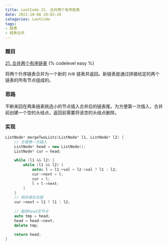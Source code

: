 ```yaml
---
title: LeetCode 21. 合并两个有序链表
date: 2021-10-08 20:02:29
categories: LeetCode
tags:
- 链表
- 链表合并
---
```


### 题目
[21. 合并两个有序链表](https://leetcode-cn.com/problems/merge-two-sorted-lists/)
{% codelevel easy %}

将两个升序链表合并为一个新的 `升序` 链表并返回。新链表是通过拼接给定的两个链表的所有节点组成的。
<!-- more -->

### 思路
不断来回在两条链表挑选小的节点插入合并后的链表尾。为方便第一次插入，合并前创建一个空的头结点，返回前需要将该空的头结点删除。

### 实现
``` cpp
ListNode* mergeTwoLists(ListNode* l1, ListNode* l2) {
    // 方便第一次插入
    ListNode* head = new ListNode();
    ListNode* cur = head;

    while (l1 && l2) {
        while (l1 && l2) {
            auto& l = l1->val < l2->val ? l1 : l2;
            cur->next = l;
            cur = l;
            l = l->next;
        }
    }
    // 剩余接在后面
    cur->next = l1 ? l1 : l2;
    
    // 删除head空节点
    auto tmp = head;
    head = head->next;
    delete tmp;

    return head;
}
```

